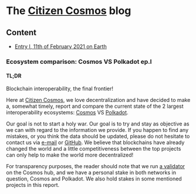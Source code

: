 # The [Citizen Cosmos](https://www.citizencosmos.space/) blog

## Content

- [Entry I, 11th of February 2021 on Earth](#ecosystem-comparison-cosmos-vs-polkadot-epi)

### Ecosystem comparison: Cosmos VS Polkadot ep.I

#### TL;DR
Blockchain interoperability, the final frontier!

Here at [Citizen Cosmos](https://www.citizencosmos.space/), we love decentralization and have decided to make a, somewhat timely, report and compare the current state of the 2 largest interoperability ecosystems: [Cosmos](https://cosmos.network/) VS [Polkadot](https://polkadot.network/).

Our goal is not to start a holy war. Our goal is to try and stay as objective as we can with regard to the information we provide. If you happen to find any mistakes, or you think the data should be updated, please do not hesitate to contact us via [e-mail](mailto:citizencosmos@rocketship.com) or [GitHub](https://github.com/citizen-cosmos/blog). We believe that blockchains have already changed the world and a little competitiveness between the top projects can only help to make the world more decentralized!

For transparency purposes, the reader should note that we run [a validator](https://www.mintscan.io/cosmos/validators/cosmosvaloper1e859xaue4k2jzqw20cv6l7p3tmc378pc3k8g2u) on the Cosmos hub, and we have a personal stake in both networks in question, Cosmos and Polkadot. We also hold stakes in some mentioned projects in this report.



